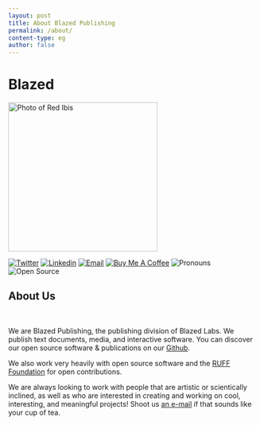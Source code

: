 ```yaml
---
layout: post
title: About Blazed Publishing
permalink: /about/
content-type: eg
author: false
---
```


<div class="row pt-5">
   <div class="col-lg-4">
      <h1 class="text-center">Blazed</h1>
      <img class="mx-auto d-block mb-3" src="https://blazed.sirv.com/logo/john-mcmahon-ljjcoULkxL8-unsplash_red.png?w=300&h=300" height="300" alt="Photo of Red Ibis">
      <p class="text-center">
            <a href="https://twitter.com/BlazedLabs"><img
                  src="https://img.shields.io/badge/-Twitter-1ca0f1?style=flat&amp;labelColor=1ca0f1&amp;logo=twitter&amp;logoColor=white&amp;link=https://twitter.com/BlazedLabs"
                  alt="Twitter"></a>
            <a href="https://www.linkedin.com/company/blazed-labs/"><img
                  src="https://img.shields.io/badge/-LinkedIn-blue?style=flat&amp;logo=Linkedin&amp;logoColor=white&amp;link=https://www.linkedin.com/company/blazed-labs/"
                  alt="Linkedin"></a>
            <a href="mailto:hello@blazed.space"><img
                  src="https://img.shields.io/badge/-Email-c14438?style=flat&amp;logo=Gmail&amp;logoColor=white&amp;link=mailto:hello@blazed.space"
                  alt="Email"></a>
            <a href="https://cash.app/$blazedlabs"><img
                  src="https://img.shields.io/badge/-Buy%20Me%20A%20Coffee-FF813F?style=flat&amp;logo=buy-me-a-coffee&amp;logoColor=ffffff&amp;link=https://cash.app/$blazedlabs"
                  alt="Buy Me A Coffee"></a>
            <img src="https://img.shields.io/badge/Pronouns-He%2FHim-brightgreen?style=flat" alt="Pronouns">
            <img src="https://img.shields.io/badge/-Open%20Source%20Fan-3DA639?style=flat&amp;logo=open-source-initiative&amp;logoColor=ffffff"
               alt="Open Source">
      </p>
   </div>
   <div class="col-lg-8">

   <div class="text-center">
         <h2>About Us</h2>
   </div>

   <br />
   <div class="text-justify mr-2">
         <p>
            We are Blazed Publishing, the publishing division of Blazed Labs. We publish text documents, media, and interactive software. You can discover our open source software & publications on our <a href="https://github.com/blazed-xyz" target="_blank">Github</a>.
         </p>
         <p>
            We also work very heavily with open source software and the <a href="https://blz.one/">RUFF Foundation</a> for open contributions. 
         </p>
         <p>
            We are always looking to work with people that are artistic or scientically inclined, as well as who are
            interested in creating and working on cool, interesting, and meaningful projects! Shoot us <a
               href="mailto:hello@blazed.space">an e-mail</a> if that sounds like your cup of tea.
         </p>

   </div>

   <br />

   </div>
</div>
